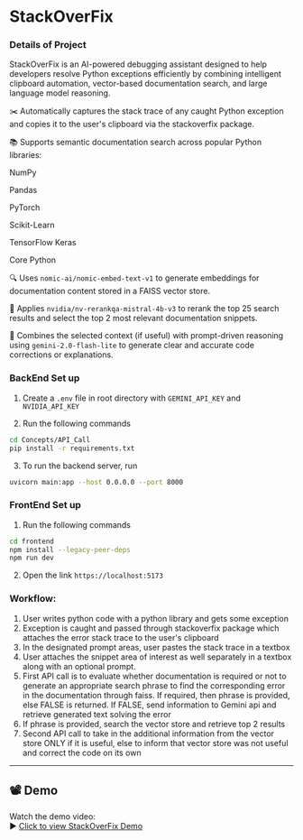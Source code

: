 # StackOverFix

### Details of Project

StackOverFix is an AI-powered debugging assistant designed to help developers resolve Python exceptions efficiently by combining intelligent clipboard automation, vector-based documentation search, and large language model reasoning.

✂️ Automatically captures the stack trace of any caught Python exception and copies it to the user's clipboard via the stackoverfix package.

📚 Supports semantic documentation search across popular Python libraries:

NumPy

Pandas

PyTorch

Scikit-Learn

TensorFlow Keras

Core Python

🔍 Uses `nomic-ai/nomic-embed-text-v1` to generate embeddings for documentation content stored in a FAISS vector store.

🎯 Applies `nvidia/nv-rerankqa-mistral-4b-v3` to rerank the top 25 search results and select the top 2 most relevant documentation snippets.

🧠 Combines the selected context (if useful) with prompt-driven reasoning using `gemini-2.0-flash-lite` to generate clear and accurate code corrections or explanations.

### BackEnd Set up

1. Create a `.env` file in root directory with `GEMINI_API_KEY` and `NVIDIA_API_KEY`

2. Run the following commands

```bash
cd Concepts/API_Call
pip install -r requirements.txt
```

3. To run the backend server, run

```bash
uvicorn main:app --host 0.0.0.0 --port 8000
```

### FrontEnd Set up

1. Run the following commands

```bash
cd frontend
npm install --legacy-peer-deps
npm run dev
```

2. Open the link `https://localhost:5173`

### Workflow:

1. User writes python code with a python library and gets some exception
2. Exception is caught and passed through stackoverfix package which attaches the error stack trace to the user's clipboard
3. In the designated prompt areas, user pastes the stack trace in a textbox
4. User attaches the snippet area of interest as well separately in a textbox along with an optional prompt.
5. First API call is to evaluate whether documentation is required or not to generate an appropriate search phrase to find the corresponding error in the documentation through faiss. If required, then phrase is provided, else FALSE is returned. If FALSE, send information to Gemini api and retrieve generated text solving the error
6. If phrase is provided, search the vector store and retrieve top 2 results
7. Second API call to take in the additional information from the vector store ONLY if it is useful, else to inform that vector store was not useful and correct the code on its own

---

## 📽️ Demo

Watch the demo video:  
▶️ [Click to view StackOverFix Demo](media/StackOverFix_Demo.mp4)
